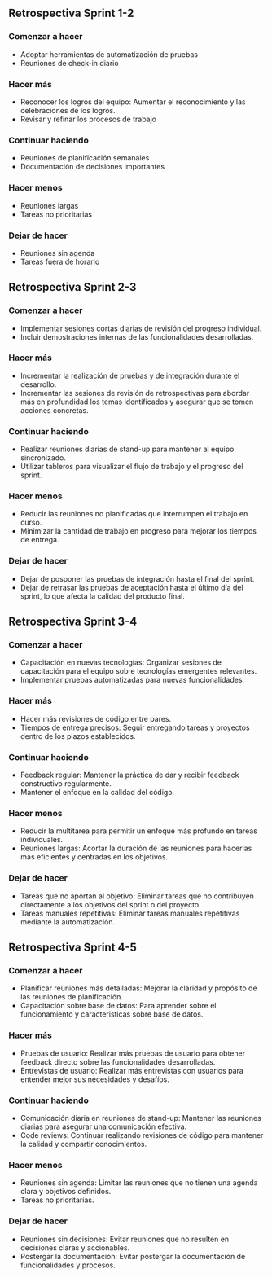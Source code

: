 ## Retrospectiva Sprint 1-2

### Comenzar a hacer
- Adoptar herramientas de automatización de pruebas
- Reuniones de check-in diario

### Hacer más
- Reconocer los logros del equipo: Aumentar el reconocimiento y las celebraciones de los logros.
- Revisar y refinar los procesos de trabajo

### Continuar haciendo
- Reuniones de planificación semanales
- Documentación de decisiones importantes

### Hacer menos
- Reuniones largas
- Tareas no prioritarias

### Dejar de hacer
- Reuniones sin agenda
- Tareas fuera de horario

## Retrospectiva Sprint 2-3

### Comenzar a hacer
- Implementar sesiones cortas diarias de revisión del progreso individual.
- Incluir demostraciones internas de las funcionalidades desarrolladas.

### Hacer más
- Incrementar la realización de pruebas y de integración durante el desarrollo.
- Incrementar las sesiones de revisión de retrospectivas para abordar más en profundidad los temas identificados y asegurar que se tomen acciones concretas.

### Continuar haciendo
- Realizar reuniones diarias de stand-up para mantener al equipo sincronizado.
- Utilizar tableros para visualizar el flujo de trabajo y el progreso del sprint.

### Hacer menos
- Reducir las reuniones no planificadas que interrumpen el trabajo en curso.
- Minimizar la cantidad de trabajo en progreso para mejorar los tiempos de entrega.

### Dejar de hacer
- Dejar de posponer las pruebas de integración hasta el final del sprint.
- Dejar de retrasar las pruebas de aceptación hasta el último día del sprint, lo que afecta la calidad del producto final.

## Retrospectiva Sprint 3-4

### Comenzar a hacer
- Capacitación en nuevas tecnologías: Organizar sesiones de capacitación para el equipo sobre tecnologías emergentes relevantes.
- Implementar pruebas automatizadas para nuevas funcionalidades.

### Hacer más
- Hacer más revisiones de código entre pares.
- Tiempos de entrega precisos: Seguir entregando tareas y proyectos dentro de los plazos establecidos.

### Continuar haciendo
- Feedback regular: Mantener la práctica de dar y recibir feedback constructivo regularmente.
- Mantener el enfoque en la calidad del código.

### Hacer menos
- Reducir la multitarea para permitir un enfoque más profundo en tareas individuales.
- Reuniones largas: Acortar la duración de las reuniones para hacerlas más eficientes y centradas en los objetivos.

### Dejar de hacer
- Tareas que no aportan al objetivo: Eliminar tareas que no contribuyen directamente a los objetivos del sprint o del proyecto.
- Tareas manuales repetitivas: Eliminar tareas manuales repetitivas mediante la automatización.

## Retrospectiva Sprint 4-5

### Comenzar a hacer
- Planificar reuniones más detalladas: Mejorar la claridad y propósito de las reuniones de planificación.
- Capacitación sobre base de datos: Para aprender sobre el funcionamiento y caracteristicas sobre base de datos.

### Hacer más
- Pruebas de usuario: Realizar más pruebas de usuario para obtener feedback directo sobre las funcionalidades desarrolladas.
- Entrevistas de usuario: Realizar más entrevistas con usuarios para entender mejor sus necesidades y desafíos.

### Continuar haciendo
- Comunicación diaria en reuniones de stand-up: Mantener las reuniones diarias para asegurar una comunicación efectiva.
- Code reviews: Continuar realizando revisiones de código para mantener la calidad y compartir conocimientos.

### Hacer menos
- Reuniones sin agenda: Limitar las reuniones que no tienen una agenda clara y objetivos definidos.
- Tareas no prioritarias.

### Dejar de hacer
- Reuniones sin decisiones: Evitar reuniones que no resulten en decisiones claras y accionables.
- Postergar la documentación: Evitar postergar la documentación de funcionalidades y procesos.